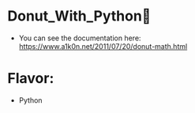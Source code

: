 # Donut_With_Python🍩

- You can see the documentation here:
https://www.a1k0n.net/2011/07/20/donut-math.html

# Flavor:
- Python
